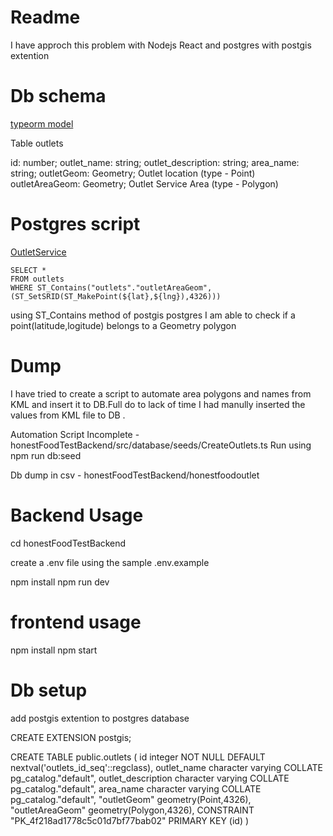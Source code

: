 # Readme

I have approch this problem with Nodejs React and postgres with postgis extention

# Db schema


[typeorm model](honestFoodTestBackend/src/api/models/Outlet/Outlet.ts)

Table outlets

id: number;
outlet_name: string;
outlet_description: string;
area_name: string;
outletGeom: Geometry; Outlet location (type - Point)
outletAreaGeom: Geometry; Outlet Service Area (type - Polygon)

# Postgres script

[OutletService](honestFoodTestBackend/src/api/services/Outlet/OutletService.ts)


```
SELECT *
FROM outlets
WHERE ST_Contains("outlets"."outletAreaGeom",(ST_SetSRID(ST_MakePoint(${lat},${lng}),4326)))

```

using ST_Contains method of postgis postgres I am able to check if a point(latitude,logitude) belongs to a Geometry polygon

# Dump

I have tried to create a script to automate area polygons and names from KML and insert it to DB.Full do to lack of time I had manully inserted the values from KML file to DB .

Automation Script Incomplete - honestFoodTestBackend/src/database/seeds/CreateOutlets.ts
Run using npm run db:seed

Db dump in csv - honestFoodTestBackend/honestfoodoutlet

# Backend Usage

cd honestFoodTestBackend

create a .env file using the sample .env.example

npm install
npm run dev

# frontend usage

npm install
npm start

# Db setup

add postgis extention to postgres database

CREATE EXTENSION postgis;

CREATE TABLE public.outlets
(
id integer NOT NULL DEFAULT nextval('outlets_id_seq'::regclass),
outlet_name character varying COLLATE pg_catalog."default",
outlet_description character varying COLLATE pg_catalog."default",
area_name character varying COLLATE pg_catalog."default",
"outletGeom" geometry(Point,4326),
"outletAreaGeom" geometry(Polygon,4326),
CONSTRAINT "PK_4f218ad1778c5c01d7bf77bab02" PRIMARY KEY (id)
)
